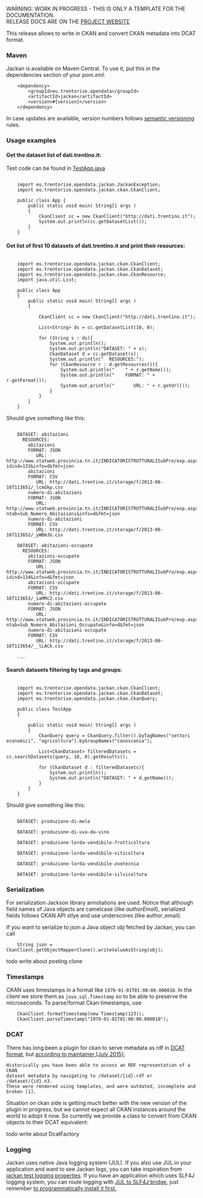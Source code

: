 <p class="josman-to-strip">
WARNING: WORK IN PROGRESS - THIS IS ONLY A TEMPLATE FOR THE DOCUMENTATION. <br/>
RELEASE DOCS ARE ON THE <a href="http://opendatatrentino.github.io/jackan/" target="_blank">PROJECT WEBSITE</a>
</p>

This release allows to write in CKAN and convert CKAN metadata into DCAT format.

### Maven

Jackan is available on Maven Central. To use it, put this in the dependencies section of your _pom.xml_:

```
    <dependency>
        <groupId>eu.trentorise.opendata</groupId>
        <artifactId>jackan</artifactId>
        <version>#{version}</version>            
    </dependency>
```

In case updates are available, version numbers follows <a href="http://semver.org/" target="_blank">semantic versioning</a> rules.

### Usage examples

#### Get the dataset list of dati.trentino.it:

Test code can be found in <a href="../src/test/java/eu/trentorise/opendata/jackan/test/ckan/TestApp.java" target="_blank">TestApp.java</a>

```

    import eu.trentorise.opendata.jackan.JackanException;
    import eu.trentorise.opendata.jackan.ckan.CkanClient;

    public class App {
        public static void main( String[] args )
        {        
            CkanClient cc = new CkanClient("http://dati.trentino.it");        
            System.out.println(cc.getDatasetList());               
        }
    }

```

#### Get list of first 10 datasets of dati.trentino.it and print their resources:

```

    import eu.trentorise.opendata.jackan.ckan.CkanClient;
    import eu.trentorise.opendata.jackan.ckan.CkanDataset;
    import eu.trentorise.opendata.jackan.ckan.CkanResource;
    import java.util.List;

    public class App 
    {
        public static void main( String[] args )
        {

            CkanClient cc = new CkanClient("http://dati.trentino.it");

            List<String> ds = cc.getDatasetList(10, 0);

            for (String s : ds){
                System.out.println();
                System.out.println("DATASET: " + s);
                CkanDataset d = cc.getDataset(s);            
                System.out.println("  RESOURCES:");
                for (CkanResource r : d.getResources()){                
                    System.out.println("    " + r.getName());
                    System.out.println("    FORMAT: " + r.getFormat());
                    System.out.println("       URL: " + r.getUrl());
                }
            }
        }
    }

```

Should give something like this:

```

    DATASET: abitazioni
      RESOURCES:
        abitazioni
        FORMAT: JSON
           URL: http://www.statweb.provincia.tn.it/INDICATORISTRUTTURALISubPro/exp.aspx?idind=133&info=d&fmt=json
        abitazioni
        FORMAT: CSV
           URL: http://dati.trentino.it/storage/f/2013-06-16T113651/_lcmGkp.csv
        numero-di-abitazioni
        FORMAT: JSON
           URL: http://www.statweb.provincia.tn.it/INDICATORISTRUTTURALISubPro/exp.aspx?ntab=Sub_Numero_Abitazioni&info=d&fmt=json
        numero-di-abitazioni
        FORMAT: CSV
           URL: http://dati.trentino.it/storage/f/2013-06-16T113652/_yWBmJG.csv

    DATASET: abitazioni-occupate
      RESOURCES:
        abitazioni-occupate
        FORMAT: JSON
           URL: http://www.statweb.provincia.tn.it/INDICATORISTRUTTURALISubPro/exp.aspx?idind=134&info=d&fmt=json
        abitazioni-occupate
        FORMAT: CSV
           URL: http://dati.trentino.it/storage/f/2013-06-16T113653/_iaMMc2.csv
        numero-di-abitazioni-occupate
        FORMAT: JSON
           URL: http://www.statweb.provincia.tn.it/INDICATORISTRUTTURALISubPro/exp.aspx?ntab=Sub_Numero_Abitazioni_Occupate&info=d&fmt=json
        numero-di-abitazioni-occupate
        FORMAT: CSV
           URL: http://dati.trentino.it/storage/f/2013-06-16T113654/__lLACk.csv

    ...

```

#### Search datasets filtering by tags and groups:


```

    import eu.trentorise.opendata.jackan.ckan.CkanClient;
    import eu.trentorise.opendata.jackan.ckan.CkanDataset;
    import eu.trentorise.opendata.jackan.ckan.CkanQuery;

    public class TestApp 
    {

        public static void main( String[] args )
        {
            CkanQuery query = CkanQuery.filter().byTagNames("settori economici", "agricoltura").byGroupNames("conoscenza");

            List<CkanDataset> filteredDatasets = cc.searchDatasets(query, 10, 0).getResults();

            for (CkanDataset d : filteredDatasets){
                System.out.println();
                System.out.println("DATASET: " + d.getName());           
            } 
        }
    }
```

Should give something like this:

```

    DATASET: produzione-di-mele

    DATASET: produzione-di-uva-da-vino

    DATASET: produzione-lorda-vendibile-frutticoltura

    DATASET: produzione-lorda-vendibile-viticoltura

    DATASET: produzione-lorda-vendibile-zootecnia

    DATASET: produzione-lorda-vendibile-silvicoltura
```

### Serialization

For serialization Jackson library annotations are used. Notice that although field names of Java objects are camelcase (like _authorEmail_), serialized fields follows CKAN API stlye and use underscores (like author_email).

If you want to serialize to json a Java object _obj_ fetched by Jackan, you can call 

```
    String json = CkanClient.getObjectMapperClone().writeValueAsString(obj);
```
todo write about posting clone

### Timestamps

CKAN uses timestamps in a format like `1970-01-01T01:00:00.000010`. In the client we store them as `java.sql.Timestamp` so to be able to preserve the microseconds. To parse/format Ckan timestamps, use 

```
    CkanClient.formatTimestamp(new Timestamp(123));
    CkanClient.parseTimestamp("1970-01-01T01:00:00.000010");
```

### DCAT

There has long been a plugin for ckan to serve metadata as rdf in <a href="http://www.w3.org/TR/vocab-dcat/" target="_blank">DCAT format</a>, but <a href="https://lists.okfn.org/pipermail/ckan-dev/2015-July/009164.html" target="_blank">according to maintainer (July 2015):</a>
```
Historically you have been able to access an RDF representation of a CKAN
dataset metadata by navigating to /dataset/{id}.rdf or /dataset/{id}.n3.
These were rendered using templates, and were outdated, incomplete and
broken [1].
```
Situation on ckan side is getting much better with the new version of the plugin in progress, but we cannot expect all CKAN instances around the world to adopt it now. So currently we provide a class to convert from CKAN objects to their DCAT equivalent:

todo write about DcatFactory

### Logging

Jackan uses native Java logging system (JUL). If you also use JUL in your application and want to see Jackan logs, you can take inspiration from [jackan test logging properties](https://github.com/opendatatrentino/jackan/blob/master/src/test/resources/odt.commons.logging.properties).  If you have an application which uses SLF4J logging system, you can route logging with <a href="http://mvnrepository.com/artifact/org.slf4j/jul-to-slf4j" target="_blank">JUL to SLF4J bridge</a>, just remember <a href="http://stackoverflow.com/questions/9117030/jul-to-slf4j-bridge" target="_blank"> to programmatically install it first. </a>